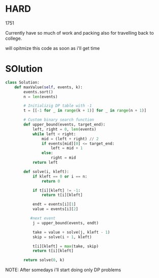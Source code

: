 # HARD
1751

Currently have so much of work and packing also for travelling back to college.

will opitmize this code
as soon as i'll get time

# SOlution
```python
class Solution:
    def maxValue(self, events, k):
        events.sort()
        n = len(events)

        # Initializig DP table with -1
        t = [[-1 for _ in range(k + 1)] for _ in range(n + 1)]

        # Custom binary search function
        def upper_bound(events, target_end):
            left, right = 0, len(events)
            while left < right:
                mid = (left + right) // 2
                if events[mid][0] <= target_end:
                    left = mid + 1
                else:
                    right = mid
            return left

        def solve(i, kleft):
            if kleft == 0 or i == n:
                return 0

            if t[i][kleft] != -1:
                return t[i][kleft]

            endt = events[i][1]
            value = events[i][2]

           #next event
            j = upper_bound(events, endt)

            take = value + solve(j, kleft - 1)
            skip = solve(i + 1, kleft)

            t[i][kleft] = max(take, skip)
            return t[i][kleft]

        return solve(0, k)
```


NOTE: After somedays i'll start doing only DP problems 
